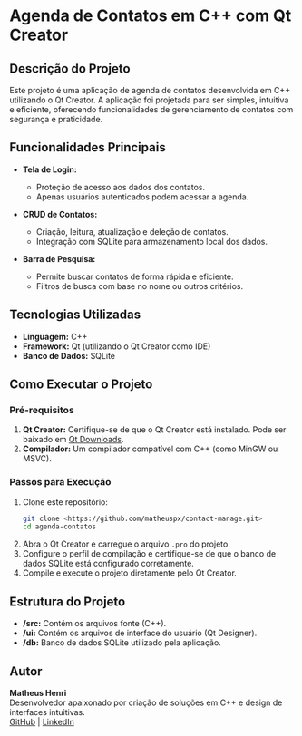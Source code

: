 # Agenda de Contatos em C++ com Qt Creator

## Descrição do Projeto
Este projeto é uma aplicação de agenda de contatos desenvolvida em C++ utilizando o Qt Creator. A aplicação foi projetada para ser simples, intuitiva e eficiente, oferecendo funcionalidades de gerenciamento de contatos com segurança e praticidade.

## Funcionalidades Principais
- **Tela de Login:**
  - Proteção de acesso aos dados dos contatos.
  - Apenas usuários autenticados podem acessar a agenda.

- **CRUD de Contatos:**
  - Criação, leitura, atualização e deleção de contatos.
  - Integração com SQLite para armazenamento local dos dados.

- **Barra de Pesquisa:**
  - Permite buscar contatos de forma rápida e eficiente.
  - Filtros de busca com base no nome ou outros critérios.

## Tecnologias Utilizadas
- **Linguagem:** C++
- **Framework:** Qt (utilizando o Qt Creator como IDE)
- **Banco de Dados:** SQLite

## Como Executar o Projeto

### Pré-requisitos
1. **Qt Creator:** Certifique-se de que o Qt Creator está instalado. Pode ser baixado em [Qt Downloads](https://www.qt.io/download-qt-installer).
2. **Compilador:** Um compilador compatível com C++ (como MinGW ou MSVC).

### Passos para Execução
1. Clone este repositório:
   ```bash
   git clone <https://github.com/matheuspx/contact-manage.git>
   cd agenda-contatos
   ```
2. Abra o Qt Creator e carregue o arquivo `.pro` do projeto.
3. Configure o perfil de compilação e certifique-se de que o banco de dados SQLite está configurado corretamente.
4. Compile e execute o projeto diretamente pelo Qt Creator.

## Estrutura do Projeto
- **/src:** Contém os arquivos fonte (C++).
- **/ui:** Contém os arquivos de interface do usuário (Qt Designer).
- **/db:** Banco de dados SQLite utilizado pela aplicação.

## Autor
**Matheus Henri**  
Desenvolvedor apaixonado por criação de soluções em C++ e design de interfaces intuitivas.  
[GitHub](https://github.com/matheuspx) | [LinkedIn](https://www.linkedin.com/in/matheus-henri-alcantara/)


